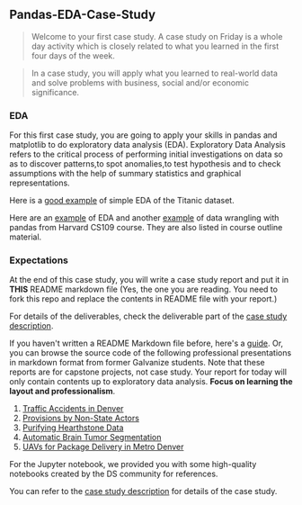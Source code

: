 ## Pandas-EDA-Case-Study

> Welcome to your first case study. A case study on Friday is a whole day activity which is closely related to what you learned in the first four days of the week.

> In a case study, you will apply what you learned to real-world data and solve problems with business, social and/or economic significance.

### EDA

For this first case study, you are going to apply your skills in pandas and matplotlib to do exploratory data analysis (EDA). Exploratory Data Analysis refers to the critical process of performing initial investigations on data so as to discover patterns,to spot anomalies,to test hypothesis and to check assumptions with the help of summary statistics and graphical representations.

Here is a [good example](https://www.kaggle.com/thedruid/titanic-eda-fe-and-logistic-regression-top-20) of simple EDA of the Titanic dataset.

Here are an [example](http://nbviewer.ipython.org/github/cs109/content/blob/master/labs/lab3/lab3full.ipynb) of EDA and another [example](https://nbviewer.jupyter.org/github/cs109/content/blob/master/lec_04_wrangling.ipynb) of data wrangling with pandas from Harvard CS109 course. They are also listed in course outline material.





### Expectations

At the end of this case study, you will write a case study report and put it in **THIS** README markdown file (Yes, the one you are reading. You need to fork this repo and replace the contents in README file with your report.)

For details of the deliverables, check the deliverable part of the [case study description](case_study_description.md).

If you haven't written a README Markdown file before, here's a [guide](https://www.makeaREADME.com/). Or, you can browse the source code of the following professional presentations in markdown format from former Galvanize students. Note that these reports are for capstone projects, not case study. Your report for today will only contain contents up to exploratory data analysis. **Focus on learning the layout and professionalism**.

1. [Traffic Accidents in Denver](https://github.com/johnherr/Traffic-Accidents-in-Denver)
2. [Provisions by Non-State Actors](https://github.com/gagejane/Terrorism-NonViolent)
3. [Purifying Hearthstone Data](https://github.com/NJacobsohn/Hearthstone-Data-Analysis)
4. [Automatic Brain Tumor Segmentation](https://github.com/naldeborgh7575/brain_segmentation)
5. [UAVs for Package Delivery in Metro Denver](https://github.com/Frank-W-B/UAV_delivery_project)

For the Jupyter notebook, we provided you with some high-quality notebooks created by the DS community for references.

You can refer to the [case study description](case_study_description.md) for details of the case study.
